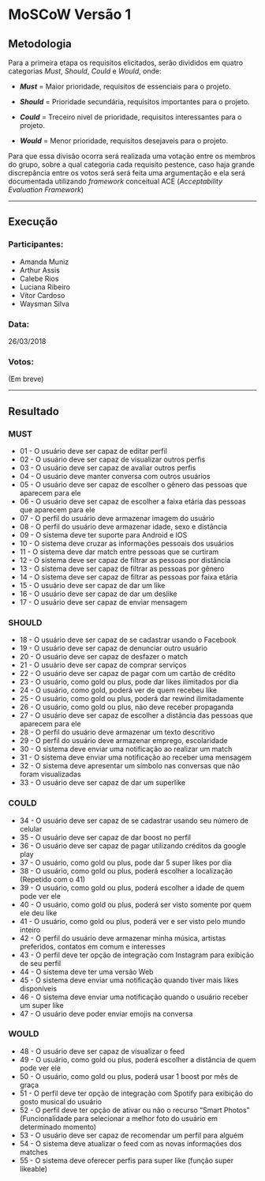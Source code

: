 #  MoSCoW Versão 1

## Metodologia
Para a primeira etapa os requisitos elicitados, serão divididos em quatro categorias _Must_, _Should_, _Could_ e _Would_, onde:

- **_Must_** = Maior prioridade, requisitos de essenciais para o projeto.

- **_Should_** = Prioridade secundária, requisitos importantes para o projeto.

- **_Could_** = Treceiro nivel de prioridade, requisitos interessantes para o projeto.

- **_Would_** = Menor prioridade, requisitos desejaveis para o projeto.

Para que essa divisão ocorra será realizada uma votação entre os membros do grupo, sobre a qual categoria cada requisito pestence,  caso haja grande discrepância entre os votos será será feita uma argumentação e ela será documentada utilizando _framework_ conceitual ACE (_Acceptability Evaluation Framework_)

---

## Execução

### Participantes:
- Amanda Muniz
- Arthur Assis
- Calebe Rios
- Luciana Ribeiro
- Vítor Cardoso
- Waysman Silva

### Data:
26/03/2018

### Votos:

(Em breve)

---

## Resultado

### MUST
- 01 - O usuário deve ser capaz de editar perfil
- 02 - O usuário deve ser capaz de visualizar outros perfis
- 03 - O usuário deve ser capaz de avaliar outros perfis
- 04 - O usuário deve manter conversa com outros usuários
- 05 - O usuário deve ser capaz de escolher o gênero das pessoas que aparecem para ele
- 06 - O usuário deve ser capaz de escolher a faixa etária das pessoas que aparecem para ele
- 07 - O perfil do usuário deve armazenar imagem do usuário
- 08 - O perfil do usuário deve armazenar idade, sexo e distância
- 09 - O sistema deve ter suporte para Android e IOS
- 10 - O sistema deve cruzar as informações pessoais dos usuários
- 11 - O sistema deve dar match entre pessoas que se curtiram
- 12 - O sistema deve ser capaz de filtrar as pessoas por distância
- 13 - O sistema deve ser capaz de filtrar as pessoas por gênero
- 14 - O sistema deve ser capaz de filtrar as pessoas por faixa etária
- 15 - O usuário deve ser capaz de dar um like
- 16 - O usuário deve ser capaz de dar um deslike
- 17 - O usuário deve ser capaz de enviar mensagem

### SHOULD
- 18 - O usuário deve ser capaz de se cadastrar usando o Facebook
- 19 - O usuário deve ser capaz de denunciar outro usuário
- 20 - O usuário deve ser capaz de desfazer o match
- 21 - O usuário deve ser capaz de comprar serviços
- 22 - O usuário deve ser capaz de pagar com um cartão de crédito
- 23 - O usuário, como gold ou plus, pode dar likes ilimitados por dia
- 24 - O usuário, como gold, poderá ver de quem recebeu like
- 25 - O usuário, como gold ou plus, poderá dar rewind ilimitadamente
- 26 - O usuário, como gold ou plus, não deve receber propaganda
- 27 - O usuário deve ser capaz de escolher a distância das pessoas que aparecem para ele
- 28 - O perfil do usuário deve armazenar um texto descritivo
- 29 - O perfil do usuário deve armazenar emprego, escolaridade
- 30 - O sistema deve enviar uma notificação ao realizar um match
- 31 - O sistema deve enviar uma notificação ao receber uma mensagem
- 32 - O sistema deve apresentar um símbolo nas conversas que não foram visualizadas
- 33 - O usuário deve ser capaz de dar um superlike

### COULD
- 34 - O usuário deve ser capaz de se cadastrar usando seu número de celular
- 35 - O usuário deve ser capaz de dar boost no perfil
- 36 - O usuário deve ser capaz de pagar utilizando créditos da google play
- 37 - O usuário, como gold ou plus, pode dar 5 super likes por dia
- 38 - O usuário, como gold ou plus, poderá escolher a localização (Repetido com o 41)
- 39 - O usuário, como gold ou plus, poderá escolher a idade de quem pode ver ele
- 40 - O usuário, como gold ou plus, poderá ser visto somente por quem ele deu like
- 41 - O usuário, como gold ou plus, poderá ver e ser visto pelo mundo inteiro
- 42 - O perfil do usuário deve armazenar minha música, artistas preferidos, contatos em comum e interesses
- 43 - O perfil deve ter opção de integração com Instagram para exibição de seu perfil
- 44 - O sistema deve ter uma versão Web
- 45 - O sistema deve enviar uma notificação quando tiver mais likes disponíveis
- 46 - O sistema deve enviar uma notificação quando o usuário receber um super like
- 47 - O usuário deve poder enviar emojis na conversa

### WOULD
- 48 - O usuário deve ser capaz de visualizar o feed
- 49 - O usuário, como gold ou plus, poderá escolher a distância de quem pode ver ele
- 50 - O usuário, como gold ou plus, poderá usar 1 boost por mês de graça
- 51 - O perfil deve ter opção de integração com Spotify para exibição do gosto musical do usuário
- 52 - O perfil deve ter opção de ativar ou não o recurso “Smart Photos” (Funcionalidade para selecionar a melhor foto do usuário em determinado momento)
- 53 - O usuário deve ser capaz de recomendar um perfil para alguém
- 54 - O sistema deve atualizar o feed com as novas informações dos matches
- 55 - O sistema deve oferecer perfis para super like (função super likeable)
